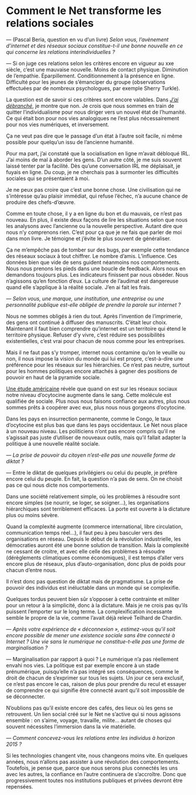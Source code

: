 # Comment le Net transforme les relations sociales

*—* (Pascal Beria, question en vu d’un livre) *Selon vous, l’avènement d’internet et des réseaux sociaux constitue-t-il une bonne nouvelle en ce qui concerne les relations interindividuelles ?*<span id="more-23143"></span>

— Si on juge ces relations selon les critères encore en vigueur au xxe siècle, c’est une mauvaise nouvelle. Moins de contact physique. Diminution de l’empathie. Éparpillement. Conditionnement à la présence en ligne. Difficulté pour les jeunes de s’émanciper du groupe (observations effectuées par de nombreux psychologues, par exemple Sherry Turkle).

La question est de savoir si ces critères sont encore valables. Dans [*J’ai débranché*](https://tcrouzet.com/jai-debranche/), je montre que non. Je crois que nous sommes en train de quitter l’individualisme pour nous diriger vers un nouvel état de l’humanité. Ce qui était bon pour nos vies analogiques ne l’est plus nécessairement pour nos vies numériques, et inversement.

Ça ne veut pas dire que le passage d’un état à l’autre soit facile, ni même possible pour quelqu’un issu de l’ancienne humanité.

Pour ma part, j’ai constaté que la socialisation en ligne m’avait débloqué IRL. J’ai moins de mal à aborder les gens. D’un autre côté, je me suis souvent laissé tenter par la facilité. Dès qu’une conversation IRL me déplaisait, je fuyais en ligne. Du coup, je ne cherchais pas à surmonter les difficultés sociales qui se présentaient à moi.

Je ne peux pas croire que c’est une bonne chose. Une civilisation qui ne s’intéresse qu’au plaisir immédiat, qui refuse l’échec, n’a aucune chance de produire des chefs-d’œuvre.

Comme en toute chose, il y a en ligne du bon et du mauvais, ce n’est pas nouveau. En plus, il existe deux façons de lire les situations selon que nous les analysons avec l’ancienne ou la nouvelle perspective. Autant dire que nous n’y comprenons rien. C’est pour ça que je ne fais que parler de moi dans mon livre. Je témoigne et j’évite le plus souvent de généraliser.

Ça ne m’empêche pas de tomber sur des bugs, par exemple cette tendance des réseaux sociaux à tout chiffrer. Le nombre d’amis. L’influence. Ces données bien que vide de sens guident néanmoins nos comportements. Nous nous prenons les pieds dans une boucle de feedback. Alors nous en demandons toujours plus. Les indicateurs finissent par nous obséder. Nous n’agissons qu’en fonction d’eux. La culture de l’audimat est dangereuse quand elle s’applique à la réalité sociale. J’en ai fait les frais.

*— Selon vous, une marque, une institution, une entreprise ou une personnalité publique est-elle obligée de prendre la parole sur internet ?*

Nous ne sommes obligés à rien du tout. Après l’invention de l’imprimerie, des gens ont continué à diffuser des manuscrits. C’était leur choix. Maintenant il faut bien comprendre qu’internet est un territoire qui étend le territoire physique. Refuser d’y vivre, c’est réduire ses possibilités existentielles, c’est vrai pour chacun de nous comme pour les entreprises.

Mais il ne faut pas s’y tromper, internet nous contamine qu’on le veuille ou non, il nous impose la vision du monde qui lui est propre, c’est-à-dire une préférence pour les réseaux sur les hiérarchies. Ce n’est pas neutre, surtout pour les hommes politiques encore attachés à gagner des positions de pouvoir en haut de la pyramide sociale.

[Une étude américaine](http://www.fastcompany.com/1767125/digital-oxytocin) révèle que quand on est sur les réseaux sociaux notre niveau d’ocytocine augmente dans le sang. Cette molécule est qualifiée de sociale. Plus nous nous faisons confiance aux autres, plus nous sommes prêts à coopérer avec eux, plus nous nous gorgeons d’ocytocine.

Dans les pays en insurrection permanente, comme le Congo, le taux d’ocytocine est plus bas que dans les pays occidentaux. Le Net nous place à un nouveau niveau. Les politiciens n’ont pas encore compris qu’il ne s’agissait pas juste d’utiliser de nouveaux outils, mais qu’il fallait adapter la politique à une nouvelle réalité sociale.

*— La prise de pouvoir du citoyen n’est-elle pas une nouvelle forme de diktat ?*

— Entre le diktat de quelques privilégiers ou celui du peuple, je préfère encore celui du peuple. En fait, la question n’a pas de sens. On ne choisit pas ce qui nous dicte nos comportements.

Dans une société relativement simple, où les problèmes à résoudre sont encore simples (se nourrir, se loger, se soigner…), les organisations hiérarchiques sont terriblement efficaces. La porte est ouverte à la dictature plus ou moins sévère.

Quand la complexité augmente (commerce international, libre circulation, communication temps réel…), il faut peu à peu basculer vers des organisations en réseau. Depuis le début de la révolution industrielle, les démocraties auront été une bonne solution de transition. Mais la complexité ne cessant de croitre, et avec elle celle des problèmes à résoudre (dérèglements climatiques comme économiques), il est temps d’aller vers encore plus de réseaux, plus d’auto-organisation, donc plus de poids pour chacun d’entre nous.

Il n’est donc pas question de diktat mais de pragmatisme. La prise de pouvoir des individus est inéluctable dans un monde qui se complexifie.

Quelques tordus peuvent bien sûr s’opposer à cette contrainte et militer pour un retour à la simplicité, donc à la dictature. Mais je ne crois pas qu’ils puissent l’emporter sur le long terme. La complexification incessante semble le propre de la vie, comme l’avait déjà relevé Teilhard de Chardin.

*— Après votre expérience de « déconnexion », estimez-vous qu’il soit encore possible de mener une existence sociale sans être connecté à Internet ? Une vie sans le numérique ne constitue-t-elle pas une forme de marginalisation ?*

— Marginalisation par rapport à quoi ? Le numérique n’a pas réellement envahi nos vies. La politique est par exemple encore à un stade prénumérique, puisqu’elle n’a pas intégré ses conséquences, comme le droit de chacun de s’exprimer sur tous les sujets. Un jour ce sera exclusif, ce n’est pas encore le cas, raison de plus pour prendre du recul et essayer de comprendre ce qui signifie être connecté avant qu’il soit impossible de se déconnecter.

N’oublions pas qu’il existe encore des cafés, des lieux où les gens se retrouvent. Un lien social créé sur le Net ne s’active qui si nous agissons ensemble : on s’aime, voyage, travaille, milite… autant de choses qui souvent nécessites l’immersion dans la vie matérielle.

*— Comment concevez-vous les relations entre les individus à horizon 2015 ?*

Si les technologies changent vite, nous changeons moins vite. En quelques années, nous n’allons pas assister à une révolution des comportements. Toutefois, je pense que, parce que nous serons plus connectés les uns avec les autres, la confiance en l’autre continuera de s’accroître. Donc que progressivement toutes nos institutions publiques et privées devront être repensées.